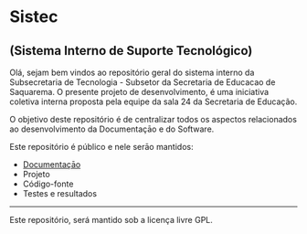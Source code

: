 # Sistec
## (Sistema Interno de Suporte Tecnológico)

Olá, sejam bem vindos ao repositório geral do sistema interno da Subsecretaria de Tecnologia - Subsetor da Secretaria de Educacao de Saquarema. O presente projeto de desenvolvimento, é uma iniciativa coletiva interna proposta pela equipe da sala 24 da Secretaria de Educação.

O objetivo deste repositório é de centralizar todos os aspectos relacionados ao desenvolvimento da Documentaçāo e do Software.

Este repositório é público e nele serāo mantidos:

- [Documentaçāo](./docs/requisitos/especificacao.md)
- Projeto
- Código-fonte
- Testes e resultados

________________________________
Este repositório, será mantido sob a licença livre GPL.